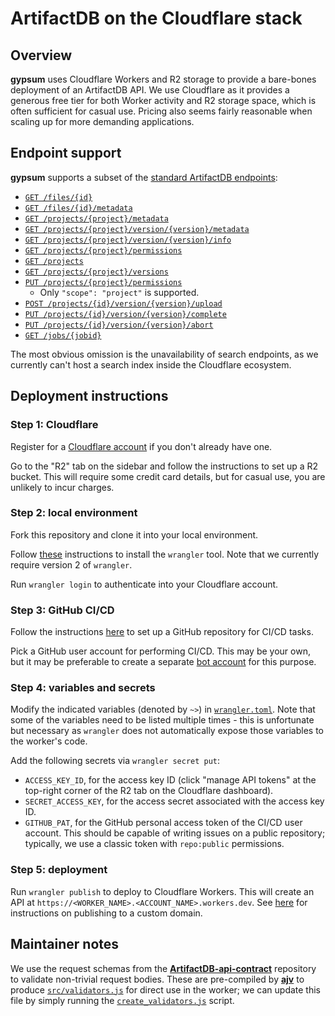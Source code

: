 # ArtifactDB on the Cloudflare stack

## Overview

**gypsum** uses Cloudflare Workers and R2 storage to provide a bare-bones deployment of an ArtifactDB API.
We use Cloudflare as it provides a generous free tier for both Worker activity and R2 storage space, which is often sufficient for casual use.
Pricing also seems fairly reasonable when scaling up for more demanding applications.

## Endpoint support

**gypsum** supports a subset of the [standard ArtifactDB endpoints](https://github.com/ArtifactDB/ArtifactDB-api-contract):

- [`GET /files/{id}`](https://github.com/ArtifactDB/ArtifactDB-api-contract#get-file-contents)
- [`GET /files/{id}/metadata`](https://github.com/ArtifactDB/ArtifactDB-api-contract#get-file-metadata)
- [`GET /projects/{project}/metadata`](https://github.com/ArtifactDB/ArtifactDB-api-contract#get-project-metadata)
- [`GET /projects/{project}/version/{version}/metadata`](https://github.com/ArtifactDB/ArtifactDB-api-contract#get-project-version-metadata)
- [`GET /projects/{project}/version/{version}/info`](https://github.com/ArtifactDB/ArtifactDB-api-contract#get-version-information)
- [`GET /projects/{project}/permissions`](https://github.com/ArtifactDB/ArtifactDB-api-contract#get-project-permissions)
- [`GET /projects`](https://github.com/ArtifactDB/ArtifactDB-api-contract#list-projects)
- [`GET /projects/{project}/versions`](https://github.com/ArtifactDB/ArtifactDB-api-contract#list-project-versions)
- [`PUT /projects/{project}/permissions`](https://github.com/ArtifactDB/ArtifactDB-api-contract#set-project-permissions)
  - Only `"scope": "project"` is supported.
- [`POST /projects/{id}/version/{version}/upload`](https://github.com/ArtifactDb/ArtifactDB-api-contract#start-version-upload)
- [`PUT /projects/{id}/version/{version}/complete`](https://github.com/ArtifactDb/ArtifactDB-api-contract#complete-version-upload)
- [`PUT /projects/{id}/version/{version}/abort`](https://github.com/ArtifactDb/ArtifactDB-api-contract#abort-version-upload)
- [`GET /jobs/{jobid}`](https://github.com/ArtifactDB/ArtifactDB-api-contract#get-post-upload-job-status)

The most obvious omission is the unavailability of search endpoints, as we currently can't host a search index inside the Cloudflare ecosystem.

## Deployment instructions

### Step 1: Cloudflare 

Register for a [Cloudflare account](https://cloudflare.com) if you don't already have one.

Go to the "R2" tab on the sidebar and follow the instructions to set up a R2 bucket.
This will require some credit card details, but for casual use, you are unlikely to incur charges.

### Step 2: local environment

Fork this repository and clone it into your local environment. 

Follow [these](https://developers.cloudflare.com/workers/wrangler/get-started/) instructions to install the `wrangler` tool.
Note that we currently require version 2 of `wrangler`.

Run `wrangler login` to authenticate into your Cloudflare account.

### Step 3: GitHub CI/CD 

Follow the instructions [here](https://github.com/ArtifactDB/gypsum-actions) to set up a GitHub repository for CI/CD tasks.

Pick a GitHub user account for performing CI/CD. This may be your own, but it may be preferable to create a separate [bot account](https://github.com/ArtifactDB-bot) for this purpose.

### Step 4: variables and secrets

Modify the indicated variables (denoted by `~>`) in [`wrangler.toml`](wrangler.toml).
Note that some of the variables need to be listed multiple times - this is unfortunate but necessary as `wrangler` does not automatically expose those variables to the worker's code.

Add the following secrets via `wrangler secret put`:

- `ACCESS_KEY_ID`, for the access key ID (click "manage API tokens" at the top-right corner of the R2 tab on the Cloudflare dashboard).
- `SECRET_ACCESS_KEY`, for the access secret associated with the access key ID.
- `GITHUB_PAT`, for the GitHub personal access token of the CI/CD user account. 
  This should be capable of writing issues on a public repository; typically, we use a classic token with `repo:public` permissions.

### Step 5: deployment

Run `wrangler publish` to deploy to Cloudflare Workers.
This will create an API at `https://<WORKER_NAME>.<ACCOUNT_NAME>.workers.dev`.
See [here](https://developers.cloudflare.com/workers/platform/environments) for instructions on publishing to a custom domain.

## Maintainer notes

We use the request schemas from the [**ArtifactDB-api-contract**](https://github.com/ArtifactDB/ArtifactDB-api-contract) repository to validate non-trivial request bodies.
These are pre-compiled by [**ajv**](https://ajv.js.org) to produce [`src/validators.js`](src/validators.js) for direct use in the worker;
we can update this file by simply running the [`create_validators.js`](create_validators.js) script.
